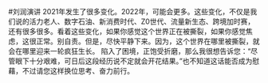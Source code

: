 #刘润演讲
2021年发生了很多变化。2022年，可能会更多。这些变化，不仅是我们说的活力老人、数字石油、新消费时代、Z0世代、流量新生态、跨境加时赛，还有很多很多。看着这些变化，如果你感觉这个世界正在被撕裂，如果你感觉焦虑，这很正常。别自责。但是，尽快平静下来。因为，这个世界在哪里被撕裂，就会在哪里迎来一轮疯狂生长。 陷入了困境，正饱受折磨，那么我很想告诉您：“尽管眼下十分艰难，可日后这段经历说不定就会开花结果。”也不知道这话能否成为慰藉，不过请您这样换位思考、奋力前行。




